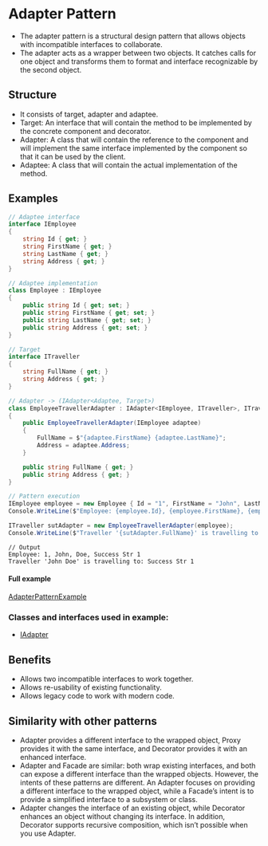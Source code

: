 ﻿
# Adapter Pattern

- The adapter pattern is a structural design pattern that allows objects with incompatible interfaces to collaborate.
- The adapter acts as a wrapper between two objects. It catches calls for one object and transforms them to format and interface recognizable by the second object.

## Structure

- It consists of target, adapter and adaptee.
- Target: An interface that will contain the method to be implemented by the concrete component and decorator.
- Adapter: A class that will contain the reference to the component and will implement the same interface implemented by the component so that it can be used by the client.
- Adaptee: A class that will contain the actual implementation of the method.


## Examples


```csharp
// Adaptee interface
interface IEmployee
{
    string Id { get; }
    string FirstName { get; }
    string LastName { get; }
    string Address { get; }
}

// Adaptee implementation
class Employee : IEmployee
{
    public string Id { get; set; }
    public string FirstName { get; set; }
    public string LastName { get; set; }
    public string Address { get; set; }
}

// Target
interface ITraveller
{
    string FullName { get; }
    string Address { get; }
}

// Adapter -> (IAdapter<Adaptee, Target>)
class EmployeeTravellerAdapter : IAdapter<IEmployee, ITraveller>, ITraveller
{
    public EmployeeTravellerAdapter(IEmployee adaptee)
    {
        FullName = $"{adaptee.FirstName} {adaptee.LastName}";
        Address = adaptee.Address;
    }

    public string FullName { get; }
    public string Address { get; }
}

// Pattern execution
IEmployee employee = new Employee { Id = "1", FirstName = "John", LastName = "Doe", Address = "Success Str 1" };
Console.WriteLine($"Employee: {employee.Id}, {employee.FirstName}, {employee.LastName}, {employee.Address}");

ITraveller sutAdapter = new EmployeeTravellerAdapter(employee);
Console.WriteLine($"Traveller '{sutAdapter.FullName}' is travelling to: {sutAdapter.Address}");
```

```
// Output
Employee: 1, John, Doe, Success Str 1
Traveller 'John Doe' is travelling to: Success Str 1
```
#### Full example

[AdapterPatternExample](./../../GofConsoleApp/Examples/Structural/AdapterPattern/AdapterPatternExample.cs)

### Classes and interfaces used in example:

- [IAdapter](./../../GofPatterns/Structural/AdapterPattern/IAdapter.cs)

## Benefits

- Allows two incompatible interfaces to work together.
- Allows re-usability of existing functionality.
- Allows legacy code to work with modern code.

## Similarity with other patterns

- Adapter provides a different interface to the wrapped object, Proxy provides it with the same interface, and Decorator provides it with an enhanced interface.
- Adapter and Facade are similar: both wrap existing interfaces, and both can expose a different interface than the wrapped objects. However, the intents of these patterns are different. An Adapter focuses on providing a different interface to the wrapped object, while a Facade’s intent is to provide a simplified interface to a subsystem or class.
- Adapter changes the interface of an existing object, while Decorator enhances an object without changing its interface. In addition, Decorator supports recursive composition, which isn’t possible when you use Adapter.